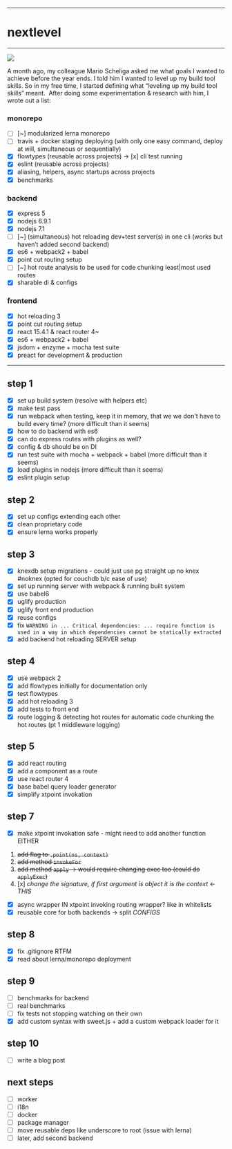 -------------------
# nextlevel
-------------------


![](https://travis-ci.org/aretecode/nextlevel.svg?branch=master)


A month ago, my colleague Mario Scheliga asked me what goals I wanted to achieve before the year ends. I told him I wanted to level up my build tool skills. So in my free time, I started defining what “leveling up my build tool skills” meant. 
After doing some experimentation & research with him, I wrote out a list:

### monorepo
- [ ] [~] modularized lerna monorepo
- [ ] travis + docker staging deploying (with only one easy command, deploy at will, simultaneous or sequentially)
- [x] flowtypes (reusable across projects)
-> [x] cli test running
- [x] eslint (reusable across projects)
- [x] aliasing, helpers, async startups across projects
- [x] benchmarks

### backend
- [x] express 5
- [x] nodejs 6.9.1
- [x] nodejs 7.1
- [ ] [~] (simultaneous) hot reloading dev+test server(s) in one cli (works but haven’t added second backend)
- [x] es6 + webpack2 + babel
- [x] point cut routing setup
- [ ] [~] hot route analysis to be used for code chunking least|most used routes
- [x] sharable di & configs

### frontend
- [x] hot reloading 3
- [x] point cut routing setup
- [x] react 15.4.1 & react router 4~
- [x] es6 + webpack2 + babel
- [x] jsdom + enzyme + mocha test suite
- [x] preact for development & production

----------------

## step 1
- [x] set up build system (resolve with helpers etc)
- [x] make test pass
- [x] run webpack when testing, keep it in memory, that we we don't have to build every time? (more difficult than it seems)
- [x] how to do backend with es6
- [x] can do express routes with plugins as well?
- [x] config & db should be on DI
- [x] run test suite with mocha + webpack + babel (more difficult than it seems)
- [x] load plugins in nodejs (more difficult than it seems)
- [x] eslint plugin setup

## step 2
- [x] set up configs extending each other
- [x] clean proprietary code
- [x] ensure lerna works properly

## step 3
- [x] knexdb setup migrations - could just use pg straight up no knex #noknex (opted for couchdb b/c ease of use)
- [x] set up running server with webpack & running built system
- [x] use babel6
- [x] uglify production
- [x] uglify front end production
- [x] reuse configs
- [x] fix ```WARNING in ... Critical dependencies: ... require function is used in a way in which dependencies cannot be statically extracted```
- [x] add backend hot reloading SERVER setup

## step 4
- [x] use webpack 2
- [x] add flowtypes initially for documentation only
- [x] test flowtypes
- [x] add hot reloading 3
- [x] add tests to front end
- [x] route logging & detecting hot routes for automatic code chunking the hot routes (pt 1 middleware logging)

## step 5
- [x] add react routing
- [x] add a component as a route
- [x] use react router 4
- [x] base babel query loader generator
- [x] simplify xtpoint invokation

## step 7
- [x] make xtpoint invokation safe - might need to add another function EITHER
1. ~~add flag to `.point(ns, context)`~~
2. ~~add method `invokeFor`~~
3. ~~add method `apply` -> would require changing exec too (could do `applyExec`)~~
4. [x] _change the signature, if first argument is object it is the context_ <- _THIS_
- [x] async wrapper IN xtpoint invoking routing wrapper? like in whitelists
- [x] reusable core for both backends -> split _CONFIGS_

## step 8
- [x] fix .gitignore RTFM
- [x] read about lerna/monorepo deployment

## step 9
- [ ] benchmarks for backend
- [ ] real benchmarks
- [ ] fix tests not stopping watching on their own
- [x] add custom syntax with sweet.js + add a custom webpack loader for it

## step 10
- [ ] write a blog post

## next steps
- [ ] worker
- [ ] i18n
- [ ] docker
- [ ] package manager
- [ ] move reusable deps like underscore to root (issue with lerna)
- [ ] later, add second backend
